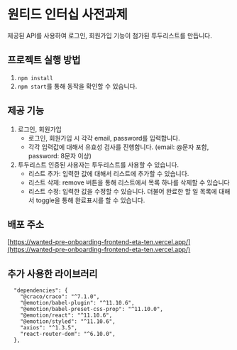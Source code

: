 # 원티드 인터십 사전과제

제공된 API를 사용하여 로그인, 회원가입 기능이 첨가된 투두리스트를 만듭니다.

## 프로젝트 실행 방법
1. `npm install`
2. `npm start`를 통해 동작을 확인할 수 있습니다.

## 제공 기능

1. 로그인, 회원가입
    - 로그인, 회원가입 시 각각 email, password를 입력합니다.
    - 각각 입력값에 대해서 유효성 검사를 진행합니다. (email: @문자 포함, password: 8문자 이상)
2. 투두리스트
인증된 사용자는 투두리스트를 사용할 수 있습니다.
    - 리스트 추가: 입력한 값에 대해서 리스트에 추가할 수 있습니다.
    - 리스트 삭제: remove 버튼을 통해 리스트에서 목록 하나를 삭제할 수 있습니다
    - 리스트 수정: 입력한 값을 수정할 수 있습니다. 더불어 완료한 할 일 목록에 대해서 toggle을 통해 완료표시를 할 수 있습니다.
    
## 배포 주소
[https://wanted-pre-onboarding-frontend-eta-ten.vercel.app/](https://wanted-pre-onboarding-frontend-eta-ten.vercel.app/)
    
## 추가 사용한 라이브러리

```
  "dependencies": {
    "@craco/craco": "^7.1.0",
    "@emotion/babel-plugin": "^11.10.6",
    "@emotion/babel-preset-css-prop": "^11.10.0",
    "@emotion/react": "^11.10.6",
    "@emotion/styled": "^11.10.6",
    "axios": "^1.3.5",
    "react-router-dom": "^6.10.0",
  },
```
